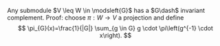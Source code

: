 Any submodule $V \leq W \in \modsleft{G}$ has a $G\dash$ invariant complement.
Proof: choose $\pi:W\to V$ a projection and define
$$
\pi_{G}(x)=\frac{1}{|G|} \sum_{g \in G} g \cdot \pi\left(g^{-1} \cdot x\right).
$$